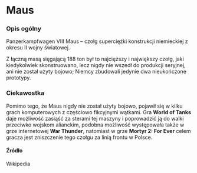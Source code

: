 # Maus

### Opis ogólny

Panzerkampfwagen VIII Maus – czołg superciężki konstrukcji niemieckiej z okresu II wojny światowej.

Z łączną masą sięgającą 188 ton był to najcięższy i największy czołg, jaki kiedykolwiek skonstruowano, lecz nigdy nie wszedł do produkcji seryjnej, ani nie został użyty bojowo; Niemcy zbudowali jedynie dwa nieukończone prototypy.


### Ciekawostka

Pomimo tego, że Maus nigdy nie został użyty bojowo, pojawił się w kilku grach komputerowych z częściowo fikcyjnymi wątkami. Gra **World of Tanks** daje możliwość zasiąść za sterami tej maszyny i poprowadzić ją do walki przeciwko wojskom alianckim, podobna możliwość występowała także w grze internetowej **War Thunder**, natomiast w grze **Mortyr 2: For Ever** celem gracza jest zniszczenie tego czołgu za linią frontu w Polsce.

#### Źródło

Wikipedia
